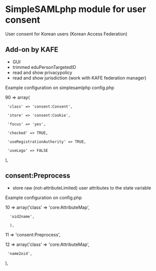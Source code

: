 SimpleSAMLphp module for user consent
=====================================
User consent for Korean users (Korean Access Federation)

Add-on by KAFE
--------------

* GUI
* trimmed eduPersonTargetedID
* read and show privacypolicy
* read and show jurisdiction (work with KAFE federation manager)

Example configuration on simplesamlphp config.php

90 => array(

     'class' => 'consent:Consent',

     'store' => 'consent:Cookie',

     'focus' => 'yes',

     'checked' => TRUE,

     'useRegistrationAuthority' => TRUE,

     'useLogo' => FALSE

),

consent:Preprocess
------------------
* store raw (not-attributeLimited) user attributes to the state variable

Example configuration on config.php

10 => array('class' => 'core:AttributeMap',

      'oid2name',

      ),

11 => 'consent:Preprocess',

12 => array('class' => 'core:AttributeMap',

     'name2oid',

),
